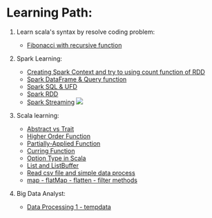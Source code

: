 # Learning Path:

1.	Learn scala's syntax by resolve coding problem:
	- [Fibonacci with recursive function](./src/main/scala/com/baoanh/LearnSPARK/Fibonaccie.scala)

2. Spark Learning:
	- [Creating Spark Context and try to using count function of RDD](./src/main/scala/com/baoanh/LearnSPARK/SparkConx.scala)
	- [Spark DataFrame & Query function](./src/main/scala/com/baoanh/LearnSPARK/DataFrame_Tuto.scala)
	- [Spark SQL & UFD](./src/main/scala/com/baoanh/LearnSPARK/Sparksql_Tuto.scala)
	- [Spark RDD](./src/main/scala/com/baoanh/LearnSPARK/RDDTempData.scala)
	- [Spark Streaming](./src/main/scala/com/baoanh/JobStreaming/)
    <a href="https://youtu.be/MxTQp1FXXp0"><img src="https://github.com/nguyenkhacbaoanh/Scala-learning-steps/raw/master/assets/job-streaming-spark-scala.gif"/></a>
3. Scala learning:
	- [Abstract vs Trait](./src/main/scala/com/baoanh/LearnSPARK/CheateSheet/Abstract.scala)
	- [Higher Order Function](./src/main/scala/com/baoanh/LearnSPARK/CheateSheet/HigherOrderFunction.scala)
	- [Partially-Applied Function](./src/main/scala/com/baoanh/LearnSPARK/CheateSheet/PAF.scala)
	- [Curring Function](./src/main/scala/com/baoanh/LearnSPARK/CheateSheet/CurryFunction.scala)
	- [Option Type in Scala](./src/main/scala/com/baoanh/LearnSPARK/CheateSheet/OptionVal.scala)
	- [List and ListBuffer](./src/main/scala/com/baoanh/LearnSPARK/CheateSheet/ListVal.scala)
	- [Read csv file and simple data process](./src/main/scala/com/baoanh/LearnSPARK/CheateSheet/ReadData.scala)
	- [map - flatMap - flatten - filter methods](./src/main/scala/com/baoanh/LearnSPARK/CheateSheet/MapFmapFlattenFilter.scala)

4. Big Data Analyst:
	- [Data Processing 1 - tempdata](./src/main/scala/com/baoanh/BigDataAnalyst/ReadDatafromText.scala)
